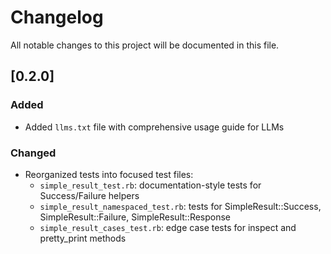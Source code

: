 # Changelog

All notable changes to this project will be documented in this file.

## [0.2.0]

### Added

- Added `llms.txt` file with comprehensive usage guide for LLMs

### Changed

- Reorganized tests into focused test files:
  - `simple_result_test.rb`: documentation-style tests for Success/Failure helpers
  - `simple_result_namespaced_test.rb`: tests for SimpleResult::Success, SimpleResult::Failure, SimpleResult::Response
  - `simple_result_cases_test.rb`: edge case tests for inspect and pretty_print methods
